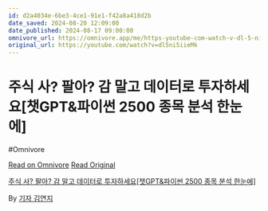 ```yaml
---
id: d2a4034e-6be3-4ce1-91e1-f42a8a418d2b
date_saved: 2024-08-20 12:09:00
date_published: 2024-08-17 09:00:00
omnivore_url: https://omnivore.app/me/https-youtube-com-watch-v-dl-5-ni-5-iie-mk-1916dc25d0c
original_url: https://youtube.com/watch?v=dl5ni5iieMk
---
```


# 주식 사? 팔아? 감 말고 데이터로 투자하세요[챗GPT&파이썬 2500 종목 분석 한눈에]
#Omnivore
 
[Read on Omnivore](https://omnivore.app/me/https-youtube-com-watch-v-dl-5-ni-5-iie-mk-1916dc25d0c)
[Read Original](https://youtube.com/watch?v=dl5ni5iieMk)
 
[주식 사? 팔아? 감 말고 데이터로 투자하세요\[챗GPT&파이썬 2500 종목 분석 한눈에\]](https://youtube.com/watch?v=dl5ni5iieMk)

By [기자 김연지](https://www.youtube.com/@reporterYJ)